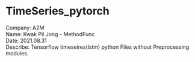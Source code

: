 # TimeSeries_pytorch

Company: A2M <br>
Name: Kwak Pil Jong - MethodFunc<br>
Date: 2021.08.31<br>
Describe: Tensorflow timeseires(lstm) python Files without Preprocessing modules.
